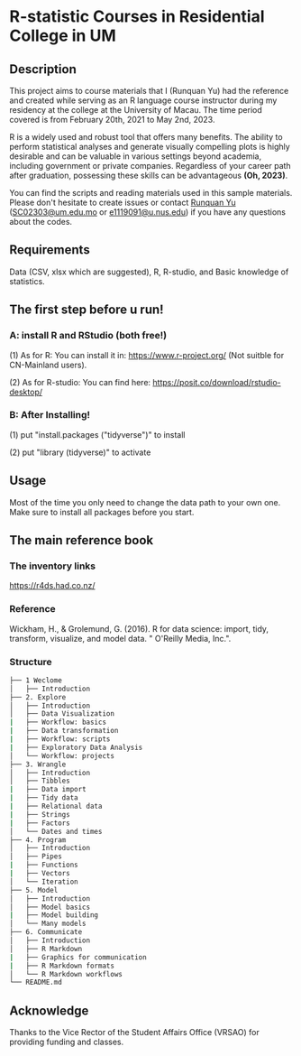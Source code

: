 # R-statistic Courses in Residential College in UM

## Description

This project aims to course materials that I (Runquan Yu) had the reference and created while serving as an R language course instructor during my residency at the college at the University of Macau. The time period covered is from February 20th, 2021 to May 2nd, 2023.

R is a widely used and robust tool that offers many benefits. The ability to perform statistical analyses and generate visually compelling plots is highly desirable and can be valuable in various settings beyond academia, including government or private companies. Regardless of your career path after graduation, possessing these skills can be advantageous **(Oh, 2023)**.

You can find the scripts and reading materials used in this sample materials. Please don't hesitate to create issues or contact [Runquan Yu](https://github.com/YURUNQUAN) (SC02303@um.edu.mo or e1119091@u.nus.edu) if you have any questions about the codes. 

## Requirements

Data (CSV, xlsx which are suggested), R, R-studio, and Basic knowledge of statistics. 

## The first step before u run!
### A: install R and RStudio (both free!)
(1) As for R: You can install it in: https://www.r-project.org/ (Not suitble for CN-Mainland users).

(2) As for R-studio: You can find here: https://posit.co/download/rstudio-desktop/
### B: After Installing!
(1) put "install.packages ("tidyverse")" to install

(2) put "library (tidyverse)" to activate

## Usage

Most of the time you only need to change the data path to your own one. Make sure to install all packages before you start.

## The main reference book
### The inventory links
https://r4ds.had.co.nz/
### Reference
Wickham, H., & Grolemund, G. (2016). R for data science: import, tidy, transform, visualize, and model data. " O'Reilly Media, Inc.".
### Structure
```bash
├── 1 Weclome
│   ├── Introduction     
├── 2. Explore
│   ├── Introduction        
│   ├── Data Visualization
|   ├── Workflow: basics
|   ├── Data transformation
|   ├── Workflow: scripts
|   ├── Exploratory Data Analysis
│   └── Workflow: projects
├── 3. Wrangle
│   ├── Introduction        
│   ├── Tibbles
|   ├── Data import
|   ├── Tidy data
|   ├── Relational data
|   ├── Strings
|   ├── Factors
│   └── Dates and times
├── 4. Program
│   ├── Introduction        
│   ├── Pipes
|   ├── Functions
|   ├── Vectors
│   └── Iteration
├── 5. Model
│   ├── Introduction        
│   ├── Model basics
|   ├── Model building
│   └── Many models
├── 6. Communicate
│   ├── Introduction        
│   ├── R Markdown
|   ├── Graphics for communication
|   ├── R Markdown formats
│   └── R Markdown workflows
└── README.md
```
## Acknowledge
Thanks to the Vice Rector of the Student Affairs Office (VRSAO) for providing funding and classes.
